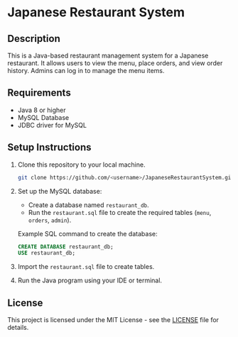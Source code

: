 # Japanese Restaurant System

## Description
This is a Java-based restaurant management system for a Japanese restaurant. It allows users to view the menu, place orders, and view order history. Admins can log in to manage the menu items.

## Requirements
- Java 8 or higher
- MySQL Database
- JDBC driver for MySQL

## Setup Instructions

1. Clone this repository to your local machine.

   ```bash
   git clone https://github.com/<username>/JapaneseRestaurantSystem.git
   ```

2. Set up the MySQL database:
   - Create a database named `restaurant_db`.
   - Run the `restaurant.sql` file to create the required tables (`menu`, `orders`, `admin`).
   
   Example SQL command to create the database:
   ```sql
   CREATE DATABASE restaurant_db;
   USE restaurant_db;
   ```

3. Import the `restaurant.sql` file to create tables.

4. Run the Java program using your IDE or terminal.

## License
This project is licensed under the MIT License - see the [LICENSE](LICENSE) file for details.
